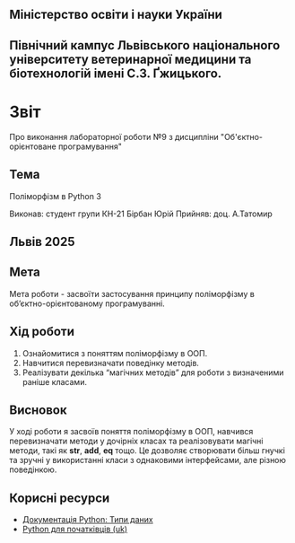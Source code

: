 ## Міністерство освіти і науки України

## Північний кампус Львівського національного університету ветеринарної медицини та біотехнологій імені С.З. Ґжицького.

# Звіт
Про виконання лабораторної роботи №9 з дисципліни "Об'єктно-орієнтоване програмування"

## Тема
Поліморфізм в Python 3

Виконав: студент групи КН-21 Бірбан Юрій
Прийняв: доц. А.Татомир

## Львів 2025

## Мета
Мета роботи - засвоїти застосування принципу поліморфізму в
об’єктно-орієнтованому програмуванні.

## Хід роботи

1. Ознайомитися з поняттям поліморфізму в ООП.
2. Навчитися перевизначати поведінку методів.
3. Реалізувати декілька “магічних методів” для роботи з визначеними раніше
класами.

## Висновок

У ході роботи я засвоїв поняття поліморфізму в ООП, навчився перевизначати методи у дочірніх класах та реалізовувати магічні методи, такі як __str__, __add__, __eq__ тощо. Це дозволяє створювати більш гнучкі та зручні у використанні класи з однаковими інтерфейсами, але різною поведінкою.

## Корисні ресурси

- [Документація Python: Типи даних](https://www.learnpython.org/en/Variables_and_Types)
- [Python для початківців (uk)](https://uk.wikipedia.org/wiki/Python)